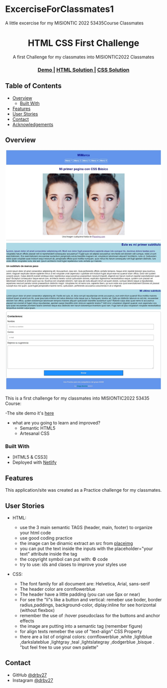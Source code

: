 # ExcerciseForClassmates1

A little excercise for my MISIONTIC 2022 53435Course Classmates

<!-- Please update value in the {}  -->

<h1 align="center">HTML CSS First Challenge</h1>

<div align="center">
  A first Challenge for my classmates into MISIONTIC2022 Classmates
</div>

<div align="center">
  <h3>
    <a href="https://htmlcssexcercise1.netlify.app/">
      Demo
    </a>
    <span> | </span>
    <a href="https://github.com/drbv27/ExcerciseForClassmates1/blob/main/index.html">
      HTML Solution
    </a>
    <span> | </span>
    <a href="https://github.com/drbv27/ExcerciseForClassmates1/blob/main/styles.css">
      CSS Solution
    </a>
  </h3>
</div>

<!-- TABLE OF CONTENTS -->

## Table of Contents

- [Overview](#overview)
  - [Built With](#built-with)
- [Features](#features)
- [User Stories](#user-stories)
- [Contact](#contact)
- [Acknowledgements](#acknowledgements)

<!-- OVERVIEW -->

## Overview

![screenshot](https://github.com/drbv27/ExcerciseForClassmates1/blob/main/src/img/CAPTURA1.jpeg)

This is a first challenge for my classmates into MISIONTIC2022 53435 Course:

-The site demo it's [here](https://htmlcssexcercise1.netlify.app/)

- what are you going to learn and improved?
  - Semantic HTML5
  - Artesanal CSS

### Built With

<!-- This section should list any major frameworks that you built your project using. Here are a few examples.-->

- [HTML5 & CSS3]
- Deployed with [Netlify](https://www.netlify.com/)

## Features

<!-- List the features of your application or follow the template. Don't share the figma file here :) -->

This application/site was created as a Practice challenge for my classmates.

## User Stories

- HTML:

  - use the 3 main semantic TAGS (header, main, footer) to organize your html code
  - use good coding practice
  - the image can be dinamic extract an src from [placeimg](https://placeimg.com)
  - you can put the text inside the inputs with the placeholder="your text" attribute inside the tag
  - the copyright symbol can put with: &copy; code
  - try to use: ids and clases to improve your styles use

- CSS:
  - The font family for all document are: Helvetica, Arial, sans-serif
  - The header color are cornflowerblue
  - The header have a little padding (you can use 5px or near)
  - For see the "li"s like a button and vertical: remeber use boder, border radius,paddings, background-color, diplay:inline for see horizontal (without flexbox)
  - remember the use of :hover pseudoclass for the buttons and anchor effects
  - the image are putting into a semantic tag (remember figure)
  - for align texts remeber the use of "text-align" CSS Property
  - there are a list of original colors: cornflowerblue ,white ,lightblue ,darkslateblue ,lightgray ,teal ,lightslategray ,dodgerblue ,bisque . "but feel free to use your own palette"

## Contact

- GitHub [@drbv27](https://github.com/drbv27)
- Instagram [@drbv27](https://www.instagram.com/diego.r.bonilla)

